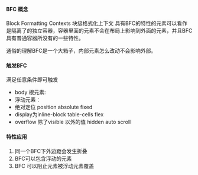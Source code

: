 #### BFC 概念
Block Formatting Contexts 块级格式化上下文
具有BFC的特性的元素可以看作是隔离了的独立容器，容器里面的元素不会在布局上影响到外面的元素，并且BFC具有普通容器所没有的一些特性。

通俗的理解BFC是一个大箱子，内部元素怎么改动不会影响外部。

#### 触发BFC

满足任意条件即可触发

* body 根元素:
* 浮动元素：
* 绝对定位 position absolute fixed
* display为inline-block table-cells flex
* overflow 除了visible 以外的值 hidden auto scroll

#### 特性应用

1. 同一个BFC下外边距会发生折叠
2. BFC可以包含浮动的元素
3. BFC 可以阻止元素被浮动元素覆盖

